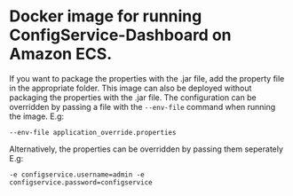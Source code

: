 Docker image for running ConfigService-Dashboard on Amazon ECS.
=======================================================================
If you want to package the properties with the .jar file, add the property file in the appropriate folder.
This image can also be deployed without packaging the properties with the .jar file.
The configuration can be overridden by passing a file with the `--env-file` command when running the image.
E.g:
```
--env-file application_override.properties
```
Alternatively, the properties can be overridden by passing them seperately
E.g:
```
-e configservice.username=admin -e configservice.password=configservice
```
